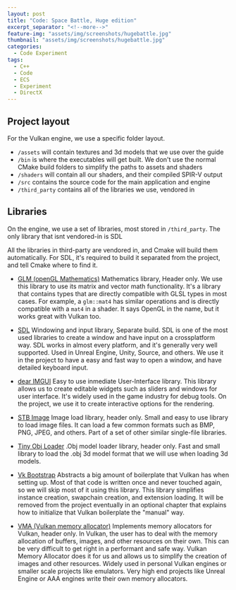 ```yaml
---
layout: post
title: "Code: Space Battle, Huge edition"
excerpt_separator: "<!--more-->"
feature-img: "assets/img/screenshots/hugebattle.jpg"
thumbnail: "assets/img/screenshots/hugebattle.jpg"
categories:
  - Code Experiment
tags:
  - C++
  - Code
  - ECS
  - Experiment
  - DirectX
---
```


## Project layout

For the Vulkan engine, we use a specific folder layout.

- `/assets` will contain textures and 3d models that we use over the guide
- `/bin` is where the executables will get built. We don't use the normal CMake build folders to simplify the paths to assets and shaders
- `/shaders` will contain all our shaders, and their compiled SPIR-V output
- `/src` contains the source code for the main application and engine
- `/third_party` contains all of the libraries we use, vendored in

## Libraries 

On the engine, we use a set of libraries, most stored in `/third_party`. The only library that isnt vendored-in is SDL

All the libraries in third-party are vendored in, and Cmake will build them automatically. For SDL, it's required to build it separated from the project, and tell Cmake where to find it.

- [GLM (openGL Mathematics)](https://github.com/g-truc/glm) Mathematics library, Header only. We use this library to use its matrix and vector math functionality. It's a library that contains types that are directly compatible with GLSL types in most cases. For example, a `glm::mat4` has similar operations and is directly compatible with a `mat4` in a shader. It says OpenGL in the name, but it works great with Vulkan too.
- [SDL](https://www.libsdl.org/) Windowing and input library, Separate build. SDL is one of the most used libraries to create a window and have input on a crossplatform way. SDL works in almost every platform, and it's generally very well supported. Used in Unreal Engine, Unity, Source, and others. We use it in the project to have a easy and fast way to open a window, and have detailed keyboard input.
- [dear IMGUI](https://github.com/ocornut/imgui) Easy to use inmediate User-Interface library. This library allows us to create editable widgets such as sliders and windows for user interface. It's widely used in the game industry for debug tools. On the project, we use it to create interactive options for the rendering.

- [STB Image](https://github.com/nothings/stb) Image load library, header only. Small and easy to use library to load image files. It can load a few common formats such as BMP, PNG, JPEG, and others. Part of a set of other similar single-file libraries.

- [Tiny Obj Loader](https://github.com/tinyobjloader/tinyobjloader) .Obj model loader library, header only. Fast and small library to load the .obj 3d model format that we will use when loading 3d models. 

- [Vk Bootstrap](https://github.com/charles-lunarg/vk-bootstrap/blob/master/src/VkBootstrap.cpp) Abstracts a big amount of boilerplate that Vulkan has when setting up. Most of that code is written once and never touched again, so we will skip most of it using this library. This library simplifies instance creation, swapchain creation, and extension loading. It will be removed from the project eventually in an optional chapter that explains how to initialize that Vulkan boilerplate the "manual" way.

- [VMA (Vulkan memory allocator)](https://github.com/GPUOpen-LibrariesAndSDKs/VulkanMemoryAllocator) Implements memory allocators for Vulkan, header only. In Vulkan, the user has to deal with the memory allocation of buffers, images, and other resources on their own. This can be very difficult to get right in a performant and safe way. Vulkan Memory Allocator does it for us and allows us to simplify the creation of images and other resources. Widely used in personal Vulkan engines or smaller scale projects like emulators. Very high end projects like Unreal Engine or AAA engines write their own memory allocators.